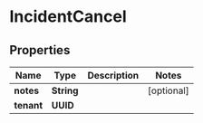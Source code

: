

# IncidentCancel


## Properties

Name | Type | Description | Notes
------------ | ------------- | ------------- | -------------
**notes** | **String** |  |  [optional]
**tenant** | **UUID** |  | 



